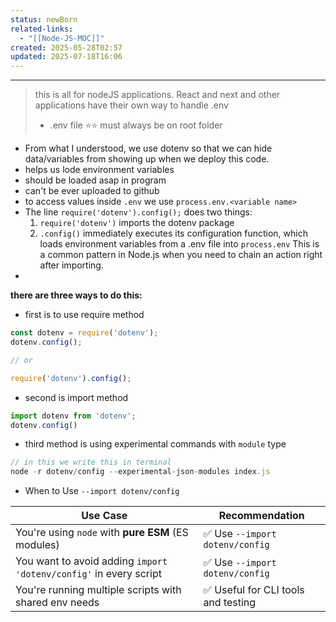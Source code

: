 ```yaml
---
status: newBorn
related-links:
  - "[[Node-JS-MOC]]"
created: 2025-05-28T02:57
updated: 2025-07-18T16:06
---
```

---

> this is all for nodeJS applications. React and next and other applications have their own way to handle .env
> - .env file ⭐⭐ must always be on root folder
- From what I understood, we use dotenv so that we can hide data/variables from showing up when we deploy this code.
- helps us lode environment variables
- should be loaded asap in program
- can't be ever uploaded to github
- to access values inside `.env` we use `process.env.<variable name>`
- The line `require('dotenv').config();` does two things:
	1. `require('dotenv')` imports the dotenv package
	2. `.config()` immediately executes its configuration function, which loads environment variables from a .env file into `process.env`
	This is a common pattern in Node.js when you need to chain an action right after importing.
- 

**there are three ways to do this:**
- first is to use require method
```js
const dotenv = require('dotenv');
dotenv.config();

// or 

require('dotenv').config();

```

- second is import method
```js
import dotenv from 'dotenv';
dotenv.config()
```

- third method is using experimental commands with `module` type
```js
// in this we write this in terminal
node -r dotenv/config --experimental-json-modules index.js
```

  -  When to Use `--import dotenv/config`

|Use Case|Recommendation|
|---|---|
|You're using `node` with **pure ESM** (ES modules)|✅ Use `--import dotenv/config`|
|You want to avoid adding `import 'dotenv/config'` in every script|✅ Use `--import dotenv/config`|
|You're running multiple scripts with shared env needs|✅ Useful for CLI tools and testing|
